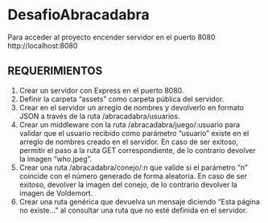 # DesafioAbracadabra

Para acceder al proyecto encender servidor en el puerto 8080 http://localhost:8080

## REQUERIMIENTOS

1. Crear un servidor con Express en el puerto 8080.
2. Definir la carpeta “assets” como carpeta pública del servidor.
3. Crear en el servidor un arreglo de nombres y devolverlo en formato JSON a través de la ruta /abracadabra/usuarios.
4. Crear un middleware con la ruta /abracadabra/juego/:usuario para validar que el usuario recibido como parámetro “usuario” existe en el arreglo de nombres creado en el servidor.
En caso de ser exitoso, permitir el paso a la ruta GET correspondiente, de lo contrario devolver la imagen “who.jpeg”.
5. Crear una ruta /abracadabra/conejo/:n que valide si el parámetro “n” coincide con el número generado de forma aleatoria.
En caso de ser exitoso, devolver la imagen del conejo, de lo contrario devolver la imagen de Voldemort.
6. Crear una ruta genérica que devuelva un mensaje diciendo “Esta página no existe...” al consultar una ruta que no esté definida en el servidor.
